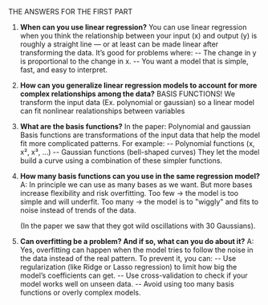 THE ANSWERS FOR THE FIRST PART

1. **When can you use linear regression?**
   You can use linear regression when you think the relationship between your input (x) and output (y) is roughly a straight line — or at least can be made linear after transforming the data.
   It’s good for problems where:
   -- The change in y is proportional to the change in x.
   -- You want a model that is simple, fast, and easy to interpret.

2. **How can you generalize linear regression models to account for more complex relationships among the data?**
   BASIS FUNCTIONS! We transform the input data (Ex. polynomial or gaussian) so a linear model can fit nonlinear realationships between variables

3. **What are the basis functions?**
   In the paper: Polynomial and gaussian
   Basis functions are transformations of the input data that help the model fit more complicated patterns.
   For example:
   -- Polynomial functions (x, x², x³, …)
   -- Gaussian functions (bell-shaped curves)
   They let the model build a curve using a combination of these simpler functions.

4. **How many basis functions can you use in the same regression model?**
   A: In principle we can use as many bases as we want. But more bases increase flexibility and risk overfitting. Too few -> the model is too simple and will underfit. Too many -> the model is to "wiggly" and fits to noise instead of trends of the data.

   (In the paper we saw that they got wild oscillations with 30 Gaussians).

5. **Can overfitting be a problem? And if so, what can you do about it?**
   A: Yes, overfitting can happen when the model tries to follow the noise in the data instead of the real pattern.
   To prevent it, you can:
   -- Use regularization (like Ridge or Lasso regression) to limit how big the model’s coefficients can get.
   -- Use cross-validation to check if your model works well on unseen data.
   -- Avoid using too many basis functions or overly complex models.
